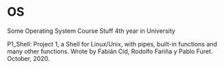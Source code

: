 # OS
Some Operating System Course Stuff
4th year in University

P1_Shell: Project 1, a Shell for Linux/Unix, with pipes, built-in functions and many other functions.
Wrote by Fabián Cid, Rodolfo Fariña y Pablo Furet. October, 2020.
